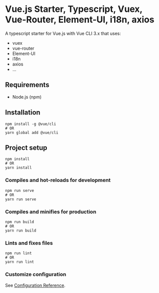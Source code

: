 # Vue.js Starter, Typescript, Vuex, Vue-Router, Element-UI, i18n, axios

A typescript starter for Vue.js with Vue CLI 3.x that uses:
- vuex
- vue-router
- Element-UI
- i18n
- axios
- ...

## Requirements
- Node.js (npm)


## Installation
```
npm install -g @vue/cli
# OR
yarn global add @vue/cli
```

## Project setup
```
npm install
# OR
yarn install
```

### Compiles and hot-reloads for development
```
npm run serve
# OR
yarn run serve
```

### Compiles and minifies for production
```
npm run build
# OR
yarn run build
```

### Lints and fixes files
```
npm run lint
# OR
yarn run lint
```

### Customize configuration
See [Configuration Reference](https://cli.vuejs.org/config/).
